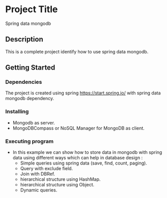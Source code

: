 # Project Title

Spring data mongodb

## Description

This is a complete project identify how to use spring data mongodb.

## Getting Started

### Dependencies

The project is created using spring https://start.spring.io/ with spring data mongodb dependency.

### Installing

* Mongodb as server.
* MongoDBCompass or NoSQL Manager for MongoDB as client.

### Executing program
* In this example we can show how to store data in mongodb with spring data using different ways which can help in database design :
    - Simple queries using spring data (save, find, count, paging).
    - Query with exclude field.
    - Join with DBRef.
    - hierarchical structure using HashMap.
    - hierarchical structure using Object.
    - Dynamic queries.


